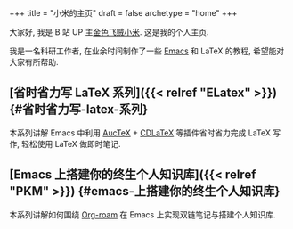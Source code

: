 +++
title = "小米的主页"
draft = false
archetype = "home"
+++

大家好, 我是 B 站 UP 主[金色飞贼小米](https://space.bilibili.com/314984514). 这是我的个人主页.

我是一名科研工作者, 在业余时间制作了一些 [Emacs](https://www.gnu.org/s/emacs/) 和 LaTeX 的教程, 希望能对大家有所帮助.


## [省时省力写 LaTeX 系列]({{< relref "ELatex" >}}) {#省时省力写-latex-系列}

本系列讲解 Emacs 中利用 [AucTeX](https://www.gnu.org/s/auctex) + [CDLaTeX](https://github.com/cdominik/cdlatex)  等插件省时省力完成 LaTeX 写作, 轻松使用 LaTeX 做即时笔记.


## [Emacs 上搭建你的终生个人知识库]({{< relref "PKM" >}}) {#emacs-上搭建你的终生个人知识库}

本系列讲解如何围绕 [Org-roam](https://www.orgroam.com/) 在 Emacs 上实现双链笔记与搭建个人知识库.
